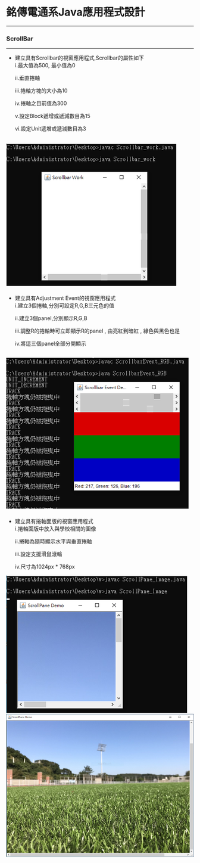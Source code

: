 # 銘傳電通系Java應用程式設計

----

### ScrollBar

----
* 建立具有Scrollbar的視窗應用程式,Scrollbar的屬性如下<br>
i.最大值為500, 最小值為0<p>
ii.垂直捲軸<p>
iii.捲軸方塊的大小為10<p>
iv.捲軸之目前值為300<p>
v.設定Block遞增或遞減數目為15<p>
vi.設定Unit遞增或遞減數目為3

![image](https://github.com/aiden00713/Java-AWT/blob/master/6_ScrollBar/screenshot/1.png)
----
* 建立具有Adjustment Event的視窗應用程式<br>
i.建立3個捲軸,分別可設定R,G,B三元色的值<p>
ii.建立3個panel,分別顯示R,G,B<p>
iii.調整R的捲軸時可立即顯示R的panel , 由亮紅到暗紅 , 綠色與黑色也是<p>
iv.將這三個panel全部分開顯示

![image](https://github.com/aiden00713/Java-AWT/blob/master/6_ScrollBar/screenshot/2.png)
----
* 建立具有捲軸面版的視窗應用程式<br>
i.捲軸面版中放入與學校相關的圖像<p>
ii.捲軸為隨時顯示水平與垂直捲軸<p>
iii.設定支援滑鼠滾輪<p>
iv.尺寸為1024px * 768px

![image](https://github.com/aiden00713/Java-AWT/blob/master/6_ScrollBar/screenshot/3-1.png)
![image](https://github.com/aiden00713/Java-AWT/blob/master/6_ScrollBar/screenshot/3-2.png)
